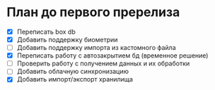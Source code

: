 # План до первого пререлиза

- [x] Переписать box db
- [x] Добавить поддержку биометрии
- [ ] Добавить поддержку импорта из кастомного файла
- [x] Переписать работу с автозакрытием бд (временное решение)
- [ ] Проверить работу с получением данных и их обработки
- [ ] Добавить облачную синхронизацию
- [x] Добавить импорт/экспорт хранилища
